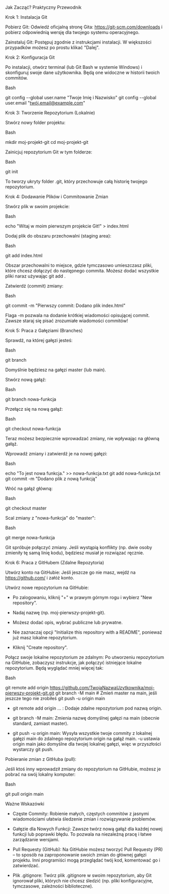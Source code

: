 Jak Zacząć? Praktyczny Przewodnik


Krok 1: Instalacja Git

Pobierz Git: Odwiedź oficjalną stronę Gita: https://git-scm.com/downloads i pobierz 
odpowiednią wersję dla twojego systemu operacyjnego.

Zainstaluj Git: Postępuj zgodnie z instrukcjami instalacji. W większości przypadków możesz 
po prostu klikać "Dalej".


Krok 2: Konfiguracja Git

Po instalacji, otwórz terminal (lub Git Bash w systemie Windows) i skonfiguruj swoje dane 
użytkownika. Będą one widoczne w historii twoich commitów.

Bash

git config --global user.name "Twoje Imię i Nazwisko"
git config --global user.email "twój.email@example.com"


Krok 3: Tworzenie Repozytorium (Lokalnie)

Stwórz nowy folder projektu:

Bash

mkdir moj-projekt-git
cd moj-projekt-git


Zainicjuj repozytorium Git w tym folderze:

Bash

git init

To tworzy ukryty folder .git, który przechowuje całą historię twojego repozytorium.

Krok 4: Dodawanie Plików i Commitowanie Zmian

Stwórz plik w swoim projekcie:

Bash

echo "Witaj w moim pierwszym projekcie Git!" > index.html

Dodaj plik do obszaru przechowalni (staging area):

Bash

git add index.html

Obszar przechowalni to miejsce, gdzie tymczasowo umieszczasz pliki, które chcesz 
dołączyć do następnego commita. Możesz dodać wszystkie pliki naraz używając git add .

Zatwierdź (commit) zmiany:

Bash

git commit -m "Pierwszy commit: Dodano plik index.html"

Flaga -m pozwala na dodanie krótkiej wiadomości opisującej commit. Zawsze staraj się 
pisać zrozumiałe wiadomości commitów!


Krok 5: Praca z Gałęziami (Branches)

Sprawdź, na której gałęzi jesteś:

Bash

git branch

Domyślnie będziesz na gałęzi master (lub main).

Stwórz nową gałąź:

Bash

git branch nowa-funkcja

Przełącz się na nową gałąź:

Bash

git checkout nowa-funkcja

Teraz możesz bezpiecznie wprowadzać zmiany, nie wpływając na główną gałąź.

Wprowadź zmiany i zatwierdź je na nowej gałęzi:

Bash

echo "To jest nowa funkcja." >> nowa-funkcja.txt
git add nowa-funkcja.txt
git commit -m "Dodano plik z nową funkcją"

Wróć na gałąź główną:

Bash

git checkout master

Scal zmiany z "nowa-funkcja" do "master":

Bash

git merge nowa-funkcja

Git spróbuje połączyć zmiany. Jeśli wystąpią konflikty (np. dwie osoby zmieniły tę samą linię 
kodu), będziesz musiał je rozwiązać ręcznie.

Krok 6: Praca z GitHubem (Zdalne Repozytoria)

Utwórz konto na GitHubie: Jeśli jeszcze go nie masz, wejdź na https://github.com/ i załóż 
konto.

Utwórz nowe repozytorium na GitHubie:

- Po zalogowaniu, kliknij "+" w prawym górnym rogu i wybierz "New repository".

- Nadaj nazwę (np. moj-pierwszy-projekt-git).

- Możesz dodać opis, wybrać publiczne lub prywatne.

- Nie zaznaczaj opcji "Initialize this repository with a README", ponieważ już masz 
  lokalne repozytorium.

- Kliknij "Create repository".

Połącz swoje lokalne repozytorium ze zdalnym:
Po utworzeniu repozytorium na GitHubie, zobaczysz instrukcje, jak połączyć istniejące 
lokalne repozytorium. Będą wyglądać mniej więcej tak:

Bash

git remote add origin https://github.com/TwojaNazwaUzytkownika/moj-pierwszy-projekt-git.git
git branch -M main # Zmień master na main, jeśli jeszcze tego nie zrobiłeś
git push -u origin main


- git remote add origin ... : Dodaje zdalne repozytorium pod nazwą origin.

- git branch -M main: Zmienia nazwę domyślnej gałęzi na main (obecnie standard, 
  zamiast master).

- git push -u origin main: Wysyła wszystkie twoje commity z lokalnej gałęzi main 
  do zdalnego repozytorium origin na gałąź main. -u ustawia origin main jako 
  domyślne dla twojej lokalnej gałęzi, więc w przyszłości wystarczy git push.

Pobieranie zmian z GitHuba (pull):

Jeśli ktoś inny wprowadził zmiany do repozytorium na GitHubie, możesz je pobrać na swój 
lokalny komputer:

Bash

git pull origin main


Ważne Wskazówki

- Częste Commity: Robienie małych, częstych commitów z jasnymi wiadomościami ułatwia 
  śledzenie zmian i rozwiązywanie problemów.

- Gałęzie dla Nowych Funkcji: Zawsze twórz nową gałąź dla każdej nowej funkcji lub 
  poprawki błędu. To pozwala na niezależną pracę i łatwe zarządzanie wersjami.

- Pull Requesty (GitHub): Na GitHubie możesz tworzyć Pull Requesty (PR) – to sposób na 
  zaproponowanie swoich zmian do głównej gałęzi projektu. Inni programiści mogą 
  przeglądać twój kod, komentować go i zatwierdzać.

- Plik .gitignore: Twórz plik .gitignore w swoim repozytorium, aby Git ignorował pliki, 
  których nie chcesz śledzić (np. pliki konfiguracyjne, tymczasowe, zależności biblioteczne).